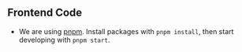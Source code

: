## Frontend Code

-   We are using [pnpm](https://github.com/pnpm/pnpm). Install packages with `pnpm install`, then start developing with `pnpm start`.
